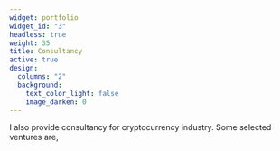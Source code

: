 ```yaml
---
widget: portfolio
widget_id: "3"
headless: true
weight: 35
title: Consultancy
active: true
design:
  columns: "2"
  background:
    text_color_light: false
    image_darken: 0
---
```

I also provide consultancy for cryptocurrency industry. Some selected ventures are,
